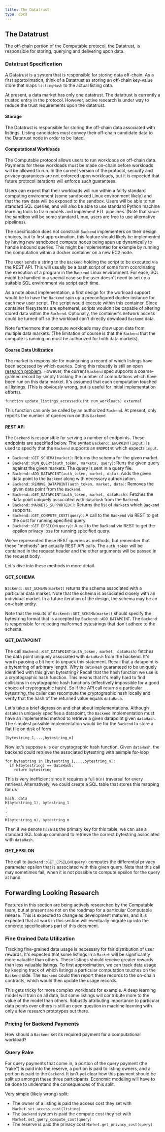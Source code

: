 ```yaml
---
title: The Datatrust 
type: docs
---
```


## The Datatrust

The off-chain portion of the Computable protocol, the
Datatrust, is responsible for storing, querying and
delivering upon data. 

### Datatrust Specification
A Datatrust is a system that is responsible for storing
data off-chain. As a first approximation, think of a
Datatrust as storing an off-chain key-value store that
maps `listingHash` to the actual listing data.

At present, a data market has only one datatrust. The
datatrust is currently a trusted entity in the
protocol. However, active research is under way to
reduce the trust requirements upon the datatrust. 

#### Storage
The Datatrust is responsible for storing the off-chain
data associated with listings. Listing candidates must
convey their off-chain candidate data to the Datatrust 
node in order to be listed. 

#### Computational Workloads 
The Computable protocol allows users to run workloads
on off-chain data. Payments for these workloads must be
made on-chain before workloads will be allowed to run.
In the current version of the protocol, security and
privacy guarantees are not enforced upon workloads, but
it is expected that future protocol iterations will
enforce such guarantees.

Users can expect that their workloads will run within a
fairly standard computing environment (some sandboxed
Linux environment likely) and that the raw data will be
exposed to the sandbox. Users will be able to run
standard SQL queries, and will also be able to use
standard Python machine learning tools to train models
and implement ETL pipelines. (Note that since the
sandbox will be some standard Linux, users are free to
use alternative pipelines).

The specification does not constrain `Backend`
implementers on their design choices, but to first
approximation, this feature should likely be
implemented by having new sandboxed compute nodes being
spun up dynamically to handle inbound queries. This
might be implemented for example by running the
computation within a docker container on a new EC2
node.

The user sends a string to the `Backend` holding the
script to be executed via the REST API. This will
usually be a bash script of some form coordinating the
execution of a program in the `Backend` Linux
environment. For ease, SQL might be handled in a
special case so the user doesn't need to set up a
suitable SQL environment via script each time.

As a note about implementation, a first design for the
workload support would be to have the `Backend` spin up
a preconfigured docker instance for each new user
script. The script would execute within this container.
Since container filesystems are ephemeral, scripts
wouldn't be capable of altering stored data within the
`Backend`.  Optionally, the container's network access
could be turned off so the workload can't directly
download `Backend` data.

Note furthermore that compute workloads may draw upon
data from multiple data markets. (The limitation of
course is that the `Backend` that the compute is
running on must be authorized for both data markets).

#### Coarse Data Utilization
The market is responsible for maintaining a record of
which listings have been accessed by which queries.
Doing this robustly is still an open [research
problem](#fine-grained-data-utilization). However, the
current `Backend` spec supports a coarse-grained record
by simply tracking the number of computations which
have been run on this data market. It's assumed that
each computation touched all listings. (This is
obviously wrong, but is useful for initial
implementation efforts).

```
function update_listings_accessed(uint num_workloads) external
```
This function can only be called by an authorized `Backend`. At present, only reports the number of queries run on this `Backend`.


#### REST API

The `Backend` is responsible for serving a number of endpoints. These endpoints are specified below. The syntax `Backend::ENDPOINT(input)` is used to specify that the `Backend` supports an `ENDPOINt` which expects `input`.

- `Backend::GET_SCHEMA(market)`: Returns the schema for the given market.
- `Backend::RUN_QUERY(auth_token, markets, query)`: Runs the given query against the given markets. The query is sent in a query file.
- `Backend::ADD_DATAPOINT(auth_token, market, data)`: Adds the given data point to the `Backend` along with necessary authorization.
- `Backend::REMOVE_DATAPOINT(auth_token, market, data)`: Removes the given data point from the `Backend`.
- `Backend::GET_DATAPOINT(auth_token, market, dataHash)`: Fetches the data point uniquely associated with `dataHash` from the `Backend`.
- `Backend::MARKETS_SUPPORTED()`: Returns the list of `Market`s which `Backend` supports.
- `Backend::GET_COMPUTE_COST(query)`: A call to the `Backend` via REST to get the cost for running specified query.
- `Backend::GET_EPSILON(query)`: A call to the `Backend` via REST to get the epsilon privacy loss for running specified query.

We've represented these REST queries as methods, but remember that
these "methods" are actually REST API calls. The `auth_token` will be
contained in the request header and the other arguments will be passed
in the request body.

Let's dive into these methods in more detail.

#### GET_SCHEMA

`Backend::GET_SCHEMA(market)` returns the schema associated with a
particular data market. Note that the schema is associated closely
with an individual market. In a future iteration of the design, the
schema may be an on-chain entity.

Note that the results of `Backend::GET_SCHEMA(market)` should specify
the bytestring format that is accepted by `Backend::ADD_DATAPOINT`.
The `Backend` is responsible for rejecting malformed bytestrings that
don't adhere to the schema.


#### GET_DATAPOINT
The call `Backend::GET_DATAPOINT(auth_token, market,
dataHash)` fetches the data point uniquely associated
with `dataHash` from the backend. It's worth pausing a
bit here to unpack this statement.  Recall that a
datapoint is a bytestring of arbitrary length. Why is
`dataHash` guaranteed to be uniquely identified with
this given bytestring? Recall that the hash function we
use is a cryptographic hash function. This means that
it's really hard to find collisions in cryptographic
hash functions (effectively impossible for a good
choice of cryptographic hash). So if the API call
returns a particular bytestring, the caller can
recompute the cryptographic hash locally and verify
that the hash of the returned value equals `dataHash`.

Let's take a brief digression and chat about
implementations. Although `dataHash` uniquely specifies
a datapoint, the `Backend` implementation must have an
implemented method to retrieve a given datapoint given
`dataHash`. The simplest possible implementation would
be for the `Backend` to store a flat file on disk of
form
```
[bytestring_1,...,bytestring_n]
```
Now let's suppose `H` is our cryptographic hash
function. Given `dataHash`, the backend could retrieve
the associated bytestring with asimple for-loop
```
for bytestring in [bytestring_1,...,bytestring_n]:
  if H(bytestring) == dataHash:
    return bytestring
```
This is very inefficient since it requires a full
`O(n)` traversal for every retrieval. Alternatively, we
could create a SQL table that stores this mapping for
us
```
hash, data
H(bytestring_1), bytestring_1
.
.
.
H(bytestring_n), bytestring_n
```
Then if we denote `hash` as the primary key for this
table, we can use a standard SQL lookup command to
retrieve the correct bytestring associated with
`dataHash`.

#### GET_EPSILON
The call to `Backend::GET_EPSILON(query)` computes the differential
privacy parameter epsilon that is associated with this given query.
Note that this call may sometimes fail, when it is not possible to
compute epsilon for the query at hand.


## Forwarding Looking Research

Features in this section are being actively researched by the
Computable team, but at present are not on the roadmap for a
particular Computable release. This is expected to change as
development matures, and it is expected that all work in this section
will eventually migrate up into the concrete specifications part of
this document.

### Fine Grained Data Utilization

Tracking fine-grained data usage is necessary for fair distribution of
user rewards. It's expected that some listings in a `Market` will be
significantly more valuable than others. These listings should receive
greater rewards than less valuable listings. To first approximation,
we can track data usage by keeping track of which listings a
particular computation touches on the `Backend` side. The `Backend`
could then report these records to the on-chain contracts, which would
then update the usage records.

This gets tricky for more complex workloads for example. A deep
learning model will train on all data, but some listings will
contribute more to the value of the model than others. Robustly
attributing importance to particular data points over others is still
an open question in machine learning with only a few research
prototypes out there.

### Pricing for Backend Payments

How should a `Backend` set its required payment for a computational workload?

### Query Rake 

For query payments that come in, a portion of the query payment (the
"rake") is paid into the reserve, a portion is paid to listing owners,
and a portion is paid to the `Backend`. It isn't yet clear how this
payment should be split up amongst these three participants. Economic
modeling will have to be done to understand the consequences of this
split.

Very simple (likely wrong) split:

- The owner of a listing is paid the access cost they set with `Market.set_access_cost(listing)`
- The `Backend` system is paid the compute cost they set with `Market.set_query_compute_cost(query)`
- The reserve is paid the privacy cost `Market.get_privacy_cost(query)`


